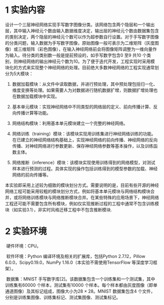 # 1  实验内容

​    设计一个三层神经网络实现手写数字图像分类。该网络包含两个隐层和一个输出层，其中输入神经元个数由输入数据维度决定，输出层的神经元个数由数据集包含的类别决定，两个隐层的神经元个数可以作为超参数自行设置。对于手写数字图像的分类问题，输入数据为手写数字图像，原始图像一般可表示为二维矩阵（灰度图像）或三维矩阵（彩色图像），在输入神经网络前会将图像矩阵调整为一维向量作为输入。待分类的类别数一般是提前预设的，如手写数字包含0 至9 共10 个类别，则神经网络的输出神经元个数为10。为了便于迭代开发，工程实现时采用模块化的方式来实现整个神经网络的处理。目前绝大多数神经网络的工程实现通常划分为5大模块：

1) 数据加载模块：从文件中读取数据，并进行预处理，其中预处理包括归一化、维度变换等处理。如果需要人为对数据进行随机数据扩增，则数据扩增处理也在数据加载模块中实现。

2) 基本单元模块：实现神经网络中不同类型的网络层的定义、前向传播计算、反向传播计算等功能。

3) 网络结构模块：利用基本单元模块建立一个完整的神经网络。

4) 网络训练（training）模块：该模块实现用训练集进行神经网络训练的功能。在已建立的神经网络结构基础上，实现神经网络的前向传播、神经网络的反向传播、对神经网络进行参数更新、保存神经网络参数等基本操作，以及训练函数主体。

5) 网络推断（inference）模块：该模块实现使用训练得到的网络模型，对测试样本进行预测的过程。具体实现的操作包括训练得到的模型参数的加载、神经网络的前向传播等。

​    本实验即采用上述较为细致的模块划分方式。需要说明的是，目前有些开源的神经网络工程可能采用较粗的模块划分方式，例如将基本单元模块与网络结构模块合并，或将网络训练模块与网络推断模块合并。在某些特殊的应用场景下，神经网络工程还可能不需要包含所有模块，例如仅实现推断过程的工程中通常不包含训练模块（如实验3.1），非实时风格迁移工程中不包含推断模块.

# 2  实验环境

​    硬件环境：CPU。

​    软件环境：Python 编译环境及相关的扩展库，包括Python 2.7.12，Pillow 6.0.0，Scipy0.19.0，NumPy 1.16.0（本实验不需使用TensorFlow 等深度学习框架）。

​    数据集：MNIST 手写数字库[2]。该数据集包含一个训练集和一个测试集，其中训练集有60000 个样本，测试集有10000 个样本。每个样本都由灰度图像（即单通道图像）及其标记组成，图像大小为28 × 28。MNIST 数据集包含4 个文件，分别是训练集图像、训练集标记、测试集图像、测试集标记。



